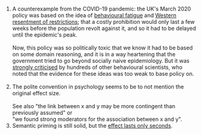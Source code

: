 <div class="footnotes">
<ol>
	<li class="footnote" id="fn:1">
		A counterexample from the COVID-19 pandemic: the UK's March 2020 policy was based on the idea of <a href="{{fatigue}}">behavioural fatigue</a> and <a href="{{lib}}">Western resentment of restrictions</a>; that a costly prohibition would only last a few weeks before the population revolt against it, and so it had to be delayed until the epidemic's peak.<br><br> Now, this policy was so politically toxic that we know it had to be based on some domain reasoning, and it is in a way heartening that the government tried to go beyond socially naive epidemiology. But it was <a href="{{letter}}">strongly criticised</a> by hundreds of other behavioural scientists, who noted that the evidence for these ideas was too weak to base policy on.<br><br>
	</li>
<!--  -->
	<li class="footnote" id="fn:2">
		The polite convention in psychology seems to be to not mention the original effect size.<br><br>
		See also "the link between x and y may be more contingent than previously assumed" or<br> "we found strong moderators for the association between x and y".
	</li>
<!--  -->
	<li class="footnote" id="fn:3">
		Semantic priming is still solid, but the <a href="{{sem}}">effect lasts only seconds</a>.
	</li>
</ol>
</div>
